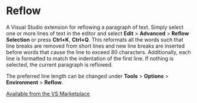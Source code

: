 # Reflow

A Visual Studio extension for reflowing a paragraph of text. Simply select one
or more lines of text in the editor and select **Edit** > **Advanced** >
**Reflow Selection** or press **Ctrl+K**, **Ctrl+Q**. This reformats all the
words such that line breaks are removed from short lines and new line breaks are
inserted before words that cause the line to exceed 80 characters. Additionally,
each line is formatted to match the indentation of the first line. If nothing is
selected, the current paragraph is reflowed.

The preferred line length can be changed under **Tools** > **Options** >
**Environment** > **Reflow**.

[Available from the VS Marketplace](https://marketplace.visualstudio.com/items?itemName=KlausHartke.Reflow)
